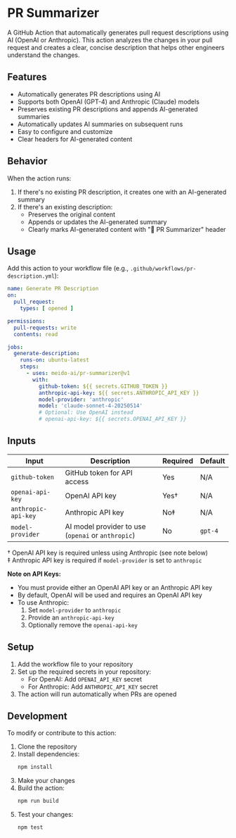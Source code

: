 # PR Summarizer

A GitHub Action that automatically generates pull request descriptions using AI (OpenAI or Anthropic). This action
analyzes the changes in your pull request and creates a clear, concise description that helps other engineers understand
the changes.

## Features

- Automatically generates PR descriptions using AI
- Supports both OpenAI (GPT-4) and Anthropic (Claude) models
- Preserves existing PR descriptions and appends AI-generated summaries
- Automatically updates AI summaries on subsequent runs
- Easy to configure and customize
- Clear headers for AI-generated content

## Behavior

When the action runs:

1. If there's no existing PR description, it creates one with an AI-generated summary
2. If there's an existing description:
    - Preserves the original content
    - Appends or updates the AI-generated summary
    - Clearly marks AI-generated content with "🤖 PR Summarizer" header

## Usage

Add this action to your workflow file (e.g., `.github/workflows/pr-description.yml`):

```yaml
name: Generate PR Description
on:
  pull_request:
    types: [ opened ]

permissions:
  pull-requests: write
  contents: read

jobs:
  generate-description:
    runs-on: ubuntu-latest
    steps:
      - uses: meido-ai/pr-summarizer@v1
        with:
          github-token: ${{ secrets.GITHUB_TOKEN }}
          anthropic-api-key: ${{ secrets.ANTHROPIC_API_KEY }}
          model-provider: 'anthropic'
          model: 'claude-sonnet-4-20250514'
          # Optional: Use OpenAI instead
          # openai-api-key: ${{ secrets.OPENAI_API_KEY }}
```

## Inputs

| Input               | Description                                        | Required | Default |
|---------------------|----------------------------------------------------|----------|---------|
| `github-token`      | GitHub token for API access                        | Yes      | N/A     |
| `openai-api-key`    | OpenAI API key                                     | Yes†     | N/A     |
| `anthropic-api-key` | Anthropic API key                                  | No‡      | N/A     |
| `model-provider`    | AI model provider to use (`openai` or `anthropic`) | No       | `gpt-4` |

† OpenAI API key is required unless using Anthropic (see note below)  
‡ Anthropic API key is required if `model-provider` is set to `anthropic`

**Note on API Keys:**

- You must provide either an OpenAI API key or an Anthropic API key
- By default, OpenAI will be used and requires an OpenAI API key
- To use Anthropic:
    1. Set `model-provider` to `anthropic`
    2. Provide an `anthropic-api-key`
    3. Optionally remove the `openai-api-key`

## Setup

1. Add the workflow file to your repository
2. Set up the required secrets in your repository:
    - For OpenAI: Add `OPENAI_API_KEY` secret
    - For Anthropic: Add `ANTHROPIC_API_KEY` secret
3. The action will run automatically when PRs are opened

## Development

To modify or contribute to this action:

1. Clone the repository
2. Install dependencies:
   ```bash
   npm install
   ```
3. Make your changes
4. Build the action:
   ```bash
   npm run build
   ```
5. Test your changes:
   ```bash
   npm test
   ```
